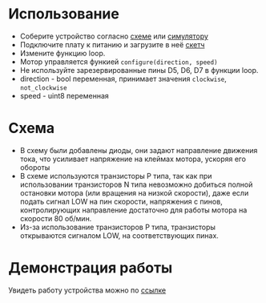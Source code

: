 # Использование

- Соберите устройство согласно [схеме](h-bridge_scheme.pdf) или [симулятору](https://www.tinkercad.com/things/4yfRUgxg9Rq/editel?returnTo=%2Fdashboard)
- Подключите плату к питанию и загрузите в неё [скетч](h-bridge.ino)
- Измените функцию loop.
- Мотор управляется функией `configure(direction, speed)`
- Не используйте зарезервированные пины D5, D6, D7 в функции loop.
- direction - bool переменная, принимает значения `clockwise`, `not_clockwise`
- speed - uint8 переменная

# Схема

- В схему были добавлены диоды, они задают направление движения тока, что усиливает напряжение на клеймах мотора, ускоряя его обороты
- В схеме используются транзисторы P типа, так как при использовании транзисторов N типа невозможно добиться полной остановки мотора (или вращения на низкой скорости), даже если подать сигнал LOW на пин скорости, напряжения с пинов, контролирующих направление достаточно для работы мотора на скорости 80 об/мин.
- Из-за использование транзисторов P типа, транзисторы открываются сигналом LOW, на соответствующих пинах.

# Демонстрация работы

Увидеть работу устройства можно по [ссылке](https://drive.google.com/file/d/10tAe1NbVG2H9t_PLUdXkC7w3zzEwSMy5/view?usp=sharing)
